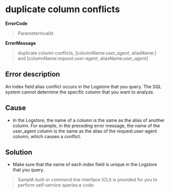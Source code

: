 # duplicate column conflicts

**ErrorCode**

> ParameterInvalid

**ErrorMessage**

> duplicate column conflicts, [columnName:*user_agent*, aliasName:] and [columnName:*request.user-agent*, aliasName:*user_agent*]

## Error description

An index field alias conflict occurs in the Logstore that you query. The SQL system cannot determine the specific column that you want to analyze.

## Cause

- In the Logstore, the name of a column is the same as the alias of another column. For example, in the preceding error message, the name of the user_agent column is the same as the alias of the request.user-agent column, which causes a conflict.

## Solution

- Make sure that the name of each index field is unique in the Logstore that you query.

> SamplA built-in command line interface (CLI) is provided for you to perform self-service queries.e code:
